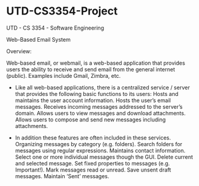 # UTD-CS3354-Project
UTD - CS 3354 - Software Engineering

Web-Based Email System

Overview:

Web-based email, or webmail, is a web-based application that provides users the ability to receive and send email from the general internet (public). Examples include Gmail, Zimbra, etc. 

- Like all web-based applications, there is a centralized service / server that provides the following basic functions to its users:
Hosts and maintains the user account information. 
Hosts the user’s email messages. 
Receives incoming messages addressed to the server’s domain.
Allows users to view messages and download attachments.
Allows users to compose and send new messages including attachments. 

- In addition these features are often included in these services. 
Organizing messages by category (e.g. folders). 
Search folders for messages using regular expressions. 
Maintains contact information. 
Select one or more individual messages though the GUI.
Delete current and selected message.
Set fixed properties to messages (e.g. Important!). 
Mark messages read or unread. 
Save unsent draft messages.
Maintain ‘Sent’ messages. 

